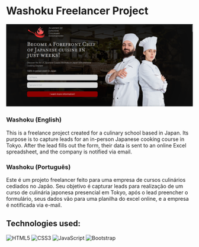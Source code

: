 # Washoku Freelancer Project
![Home page](img/markdownPhoto.png "Home Page")
### Washoku (English)

This is a freelance project created for a culinary school based in Japan. Its purpose is to capture leads for an in-person Japanese cooking course in Tokyo. After the lead fills out the form, their data is sent to an online Excel spreadsheet, and the company is notified via email.

### Washoku (Português)

Este é um projeto freelancer feito para uma empresa de cursos culinários cediados no Japão. Seu objetivo é capturar leads para realização de um curso de culinária japonesa presencial em Tokyo, após o lead preencher o formulário, seus dados vão para uma planilha do excel online, e a empresa é notificada via e-mail. 

## Technologies used:
![HTML5](https://img.shields.io/badge/HTML5-E34F26?style=for-the-badge&logo=html5&logoColor=white)
![CSS3](https://img.shields.io/badge/CSS3-1572B6?style=for-the-badge&logo=css3&logoColor=white)
![JavaScript](https://img.shields.io/badge/JavaScript-F7DF1E?style=for-the-badge&logo=javascript&logoColor=black)
![Bootstrap](https://img.shields.io/badge/Bootstrap-563D7C?style=for-the-badge&logo=bootstrap&logoColor=white)
